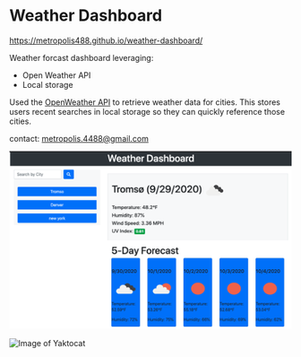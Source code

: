 # Weather Dashboard
https://metropolis488.github.io/weather-dashboard/

Weather forcast dashboard leveraging:
- Open Weather API
- Local storage

Used the [OpenWeather API](https://openweathermap.org/api) to retrieve weather data for cities. This stores users recent searches in local storage so they can quickly reference those cities.

contact: metropolis.4488@gmail.com

![Image](https://github.com/Metropolis488/Personal_Profile/blob/master/assets/weather_app.png)

![Image of Yaktocat](https://octodex.github.com/images/yaktocat.png)
